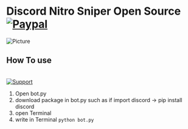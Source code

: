 # Discord Nitro Sniper Open Source [![Paypal][paypal-badge]][paypal-link]





[paypal-badge]: https://img.shields.io/badge/Paypal-Donate!-%2300457C.svg?logo=paypal&style=flat-square
[paypal-link]: https://paypal.me/BeamKunGzMARK

![Picture](https://snipboard.io/4v9WmJ.jpg)

## How To use

<br>
<a href="https://discord.gg/K6tnscw"> <img src="https://img.shields.io/discord/715596368416210944.svg?colorB=Blue&logo=discord&label=Support&style=for-the-badge" alt="Support">
</a>

1. Open bot.py
2. download package in bot.py such as if import discord -> pip install discord 
3. open Terminal
4. write in Terminal `python bot.py`

